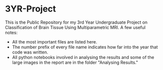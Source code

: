 # 3YR-Project

This is the Public Repository for my 3rd Year Undergraduate Project on Classification of Brain Tissue Using Multiparametric MRI. 
A few useful notes:

- All the most important files are listed here. 
- The number prefix of every file name indicates how far into the year that code was written. 
- All python notebooks involved in analysing the results and some of the large images in the report are in the folder "Analysing Results."
